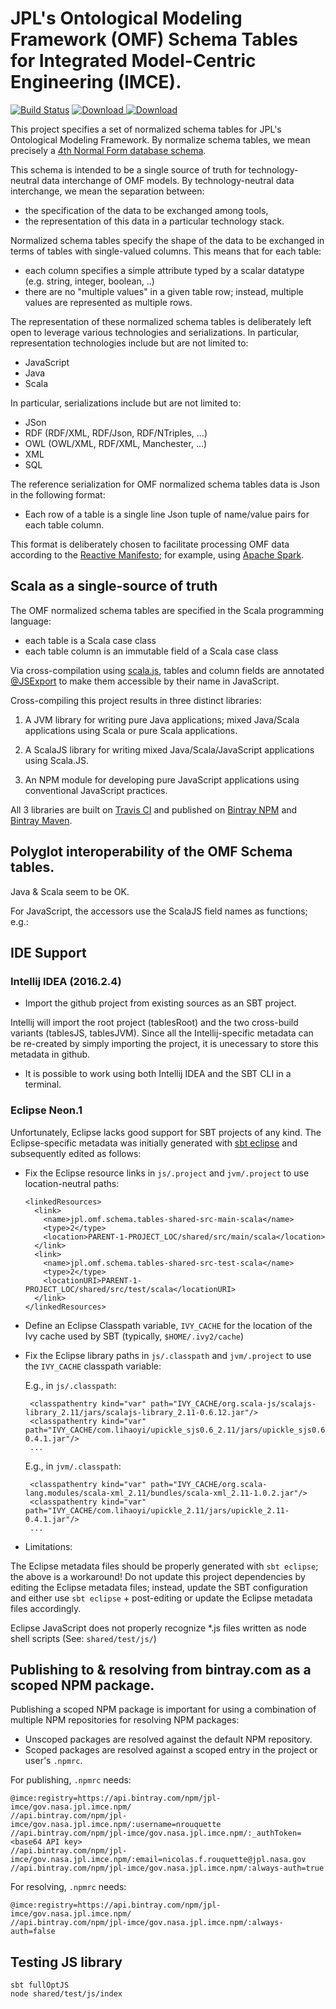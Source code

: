 # JPL's Ontological Modeling Framework (OMF) Schema Tables for Integrated Model-Centric Engineering (IMCE).

[![Build Status](https://travis-ci.org/JPL-IMCE/jpl.omf.schema.tables.svg?branch=master)](https://travis-ci.org/JPL-IMCE/jpl.omf.schema.tables)
 [ ![Download](https://api.bintray.com/packages/jpl-imce/gov.nasa.jpl.imce.npm/jpl-omf-schema-tables/images/download.svg) ](https://bintray.com/jpl-imce/gov.nasa.jpl.imce.npm/jpl-omf-schema-tables/_latestVersion)
 [ ![Download](https://api.bintray.com/packages/jpl-imce/gov.nasa.jpl.imce/jpl.omf.schema.tables/images/download.svg) ](https://bintray.com/jpl-imce/gov.nasa.jpl.imce/jpl.omf.schema.tables/_latestVersion)
 
This project specifies a set of normalized schema tables for JPL's Ontological Modeling Framework.
By normalize schema tables, we mean precisely a [4th Normal Form database schema](http://www.bkent.net/Doc/simple5.htm#label4).

This schema is intended to be a single source of truth for technology-neutral data interchange of OMF models.
By technology-neutral data interchange, we mean the separation between:
   - the specification of the data to be exchanged among tools,
   - the representation of this data in a particular technology stack.
   
Normalized schema tables specify the shape of the data to be exchanged in terms of tables with single-valued columns.
This means that for each table:
 - each column specifies a simple attribute typed by a scalar datatype (e.g. string, integer, boolean, ..)
 - there are no "multiple values" in a given table row; instead, multiple values are represented as multiple rows.

The representation of these normalized schema tables is deliberately left open 
to leverage various technologies and serializations.
In particular, representation technologies include but are not limited to:
- JavaScript
- Java
- Scala

In particular, serializations include but are not limited to:
- JSon
- RDF (RDF/XML, RDF/Json, RDF/NTriples, ...)
- OWL (OWL/XML, RDF/XML, Manchester, ...)
- XML
- SQL

The reference serialization for OMF normalized schema tables data is Json in the following format:
- Each row of a table is a single line Json tuple of name/value pairs for each table column.

This format is deliberately chosen to facilitate processing OMF data according 
to the [Reactive Manifesto](http://www.reactivemanifesto.org); 
for example, using [Apache Spark](http://spark.apache.org).

## Scala as a single-source of truth

The OMF normalized schema tables are specified in the Scala programming language:
- each table is a Scala case class
- each table column is an immutable field of a Scala case class

Via cross-compilation using [scala.js](http://scala-js.org), 
tables and column fields are annotated 
[@JSExport](https://www.scala-js.org/doc/interoperability/export-to-javascript.html)
to make them accessible by their name in JavaScript.

Cross-compiling this project results in three distinct libraries:

1. A JVM library for writing pure Java applications; mixed Java/Scala applications using Scala or pure Scala applications.
   
2. A ScalaJS library for writing mixed Java/Scala/JavaScript applications using Scala.JS.
   
3. An NPM module for developing pure JavaScript applications using conventional JavaScript practices.

All 3 libraries are built on [Travis CI](https://travis-ci.org/JPL-IMCE/omf.schema.tables) and published 
on [Bintray NPM](https://bintray.com/jpl-imce/gov.nasa.jpl.imce.npm/jpl-omf-schema-tables)
and [Bintray Maven](https://bintray.com/jpl-imce/gov.nasa.jpl.imce/omf.schema.tables).

## Polyglot interoperability of the OMF Schema tables.

Java & Scala seem to be OK.

For JavaScript, the accessors use the ScalaJS field names as functions; e.g.:

## IDE Support

### Intellij IDEA (2016.2.4)

- Import the github project from existing sources as an SBT project.

Intellij will import the root project (tablesRoot) and the two cross-build variants (tablesJS, tablesJVM).
Since all the Intellij-specific metadata can be re-created by simply importing the project,
it is unecessary to store this metadata in github.

- It is possible to work using both Intellij IDEA and the SBT CLI in a terminal.

### Eclipse Neon.1

Unfortunately, Eclipse lacks good support for SBT projects of any kind.
The Eclipse-specific metadata was initially generated with [sbt eclipse](https://github.com/typesafehub/sbteclipse)
and subsequently edited as follows:

- Fix the Eclipse resource links in `js/.project` and `jvm/.project` to use location-neutral paths:

	  <linkedResources>
	    <link>
	      <name>jpl.omf.schema.tables-shared-src-main-scala</name>
	      <type>2</type>
	      <location>PARENT-1-PROJECT_LOC/shared/src/main/scala</location>
	    </link>
	    <link>
		  <name>jpl.omf.schema.tables-shared-src-test-scala</name>
	      <type>2</type>
		  <locationURI>PARENT-1-PROJECT_LOC/shared/src/test/scala</locationURI>
		</link>
	  </linkedResources>
  
- Define an Eclipse Classpath variable, `IVY_CACHE` for the location of the Ivy cache used by SBT
  (typically, `$HOME/.ivy2/cache`)
  
- Fix the Eclipse library paths in `js/.classpath` and `jvm/.project` to use the `IVY_CACHE` classpath variable:
  
    E.g., in `js/.classpath`:
  
       <classpathentry kind="var" path="IVY_CACHE/org.scala-js/scalajs-library_2.11/jars/scalajs-library_2.11-0.6.12.jar"/>
       <classpathentry kind="var" path="IVY_CACHE/com.lihaoyi/upickle_sjs0.6_2.11/jars/upickle_sjs0.6_2.11-0.4.1.jar"/>
       ...
   	 	
    E.g., in `jvm/.classpath`:
  
       <classpathentry kind="var" path="IVY_CACHE/org.scala-lang.modules/scala-xml_2.11/bundles/scala-xml_2.11-1.0.2.jar"/>
       <classpathentry kind="var" path="IVY_CACHE/com.lihaoyi/upickle_2.11/jars/upickle_2.11-0.4.1.jar"/>
       ...
  
- Limitations:
 
 The Eclipse metadata files should be properly generated with `sbt eclipse`; the above is a workaround! 
 Do not update this project dependencies by editing the Eclipse metadata files; 
 instead, update the SBT configuration and either use `sbt eclipse` + post-editing or 
 update the Eclipse metadata files accordingly.
 
 Eclipse JavaScript does not properly recognize *.js files written as node shell scripts (See: `shared/test/js/`)
 
## Publishing to & resolving from bintray.com as a scoped NPM package.

Publishing a scoped NPM package is important for using a combination of multiple NPM repositories
for resolving NPM packages:
- Unscoped packages are resolved against the default NPM repository.
- Scoped packages are resolved against a scoped entry in the project or user's `.npmrc`.

For publishing, `.npmrc` needs:

```
@imce:registry=https://api.bintray.com/npm/jpl-imce/gov.nasa.jpl.imce.npm/
//api.bintray.com/npm/jpl-imce/gov.nasa.jpl.imce.npm/:username=nrouquette
//api.bintray.com/npm/jpl-imce/gov.nasa.jpl.imce.npm/:_authToken=<base64 API key>
//api.bintray.com/npm/jpl-imce/gov.nasa.jpl.imce.npm/:email=nicolas.f.rouquette@jpl.nasa.gov
//api.bintray.com/npm/jpl-imce/gov.nasa.jpl.imce.npm/:always-auth=true
```

For resolving, `.npmrc` needs:

```
@imce:registry=https://api.bintray.com/npm/jpl-imce/gov.nasa.jpl.imce.npm/
//api.bintray.com/npm/jpl-imce/gov.nasa.jpl.imce.npm/:always-auth=false
```

## Testing JS library

```
sbt fullOptJS
node shared/test/js/index
```
